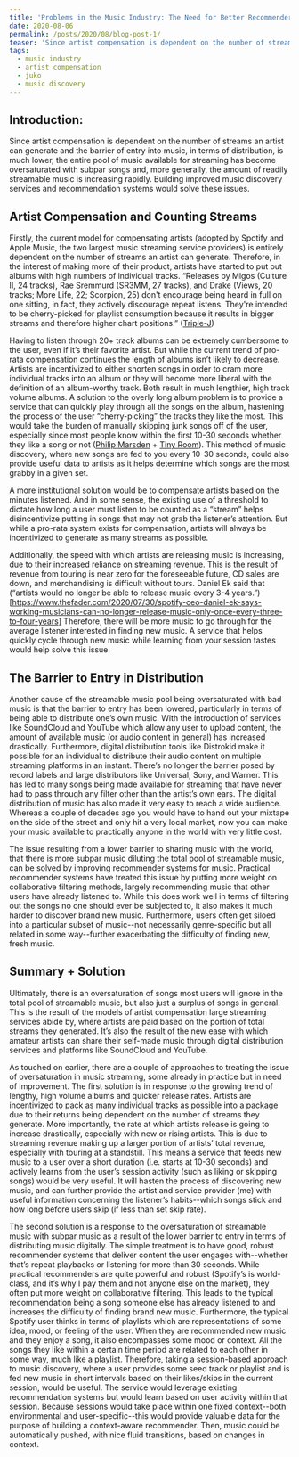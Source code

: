 ```yaml
---
title: 'Problems in the Music Industry: The Need for Better Recommenders and Improved Music Discovery'
date: 2020-08-06
permalink: /posts/2020/08/blog-post-1/
teaser: 'Since artist compensation is dependent on the number of streams an artist can generate and the barrier of entry into music, in terms of distribution, is much lower, the entire pool of music available for streaming has become oversaturated with subpar songs and, more generally, the amount of readily streamable music is increasing rapidly. Building improved music discovery services and recommendation systems would solve these issues.'
tags:
  - music industry
  - artist compensation
  - juko
  - music discovery
---
```


## Introduction:

Since artist compensation is dependent on the number of streams an artist can generate and the barrier of entry into music, in terms of distribution, is much lower, the entire pool of music available for streaming has become oversaturated with subpar songs and, more generally, the amount of readily streamable music is increasing rapidly. Building improved music discovery services and recommendation systems would solve these issues.

## Artist Compensation and Counting Streams

Firstly, the current model for compensating artists (adopted by Spotify and Apple Music, the two largest music streaming service providers) is entirely dependent on the number of streams an artist can generate. Therefore, in the interest of making more of their product, artists have started to put out albums with high numbers of individual tracks. “Releases by Migos (Culture II, 24 tracks), Rae Sremmurd (SR3MM, 27 tracks), and Drake (Views, 20 tracks; More Life, 22; Scorpion, 25) don't encourage being heard in full on one sitting, in fact, they actively discourage repeat listens. They're intended to be cherry-picked for playlist consumption because it results in bigger streams and therefore higher chart positions.” ([Triple-J](https://www.abc.net.au/triplej/news/musicnews/what-is-an-album-in-2018/9958448#:~:text=If%20a%20product%20contains%20four,this%20as%20the%20product%20type))

Having to listen through 20+ track albums can be extremely cumbersome to the user, even if it’s their favorite artist. But while the current trend of pro-rata compensation continues the length of albums isn’t likely to decrease. Artists are incentivized to either shorten songs in order to cram more individual tracks into an album or they will become more liberal with the definition of an album-worthy track. Both result in much lengthier, high track volume albums. A solution to the overly long album problem is to provide a service that can quickly play through all the songs on the album, hastening the process of the user “cherry-picking” the tracks they like the most. This would take the burden of manually skipping junk songs off of the user, especially since most people know within the first 10-30 seconds whether they like a song or not ([Philip Marsden](https://www.philipmarsdenmusic.com/post/songwriting-for-radio-and-streaming) + [Tiny Room](https://www.tinyroom.nl/the-attention-span-of-the-average-spotify-listener-is-killing-indie-music/)). This method of music discovery, where new songs are fed to you every 10-30 seconds, could also provide useful data to artists as it helps determine which songs are the most grabby in a given set.

A more institutional solution would be to compensate artists based on the minutes listened. And in some sense, the existing use of a threshold to dictate how long a user must listen to be counted as a “stream” helps disincentivize putting in songs that may not grab the listener’s attention. But while a pro-rata system exists for compensation, artists will always be incentivized to generate as many streams as possible.

Additionally, the speed with which artists are releasing music is increasing, due to their increased reliance on streaming revenue. This is the result of revenue from touring is near zero for the foreseeable future, CD sales are down, and merchandising is difficult without tours. Daniel Ek said that (“artists would no longer be able to release music every 3-4 years.”)[https://www.thefader.com/2020/07/30/spotify-ceo-daniel-ek-says-working-musicians-can-no-longer-release-music-only-once-every-three-to-four-years] Therefore, there will be more music to go through for the average listener interested in finding new music. A service that helps quickly cycle through new music while learning from your session tastes would help solve this issue.

## The Barrier to Entry in Distribution

Another cause of the streamable music pool being oversaturated with bad music is that the barrier to entry has been lowered, particularly in terms of being able to distribute one’s own music. With the introduction of services like SoundCloud and YouTube which allow any user to upload content, the amount of available music (or audio content in general) has increased drastically. Furthermore, digital distribution tools like Distrokid make it possible for an individual to distribute their audio content on multiple streaming platforms in an instant. There’s no longer the barrier posed by record labels and large distributors like Universal, Sony, and Warner. This has led to many songs being made available for streaming that have never had to pass through any filter other than the artist’s own ears. The digital distribution of music has also made it very easy to reach a wide audience. Whereas a couple of decades ago you would have to hand out your mixtape on the side of the street and only hit a very local market, now you can make your music available to practically anyone in the world with very little cost.

The issue resulting from a lower barrier to sharing music with the world, that there is more subpar music diluting the total pool of streamable music, can be solved by improving recommender systems for music. Practical recommender systems have treated this issue by putting more weight on collaborative filtering methods, largely recommending music that other users have already listened to. While this does work well in terms of filtering out the songs no one should ever be subjected to, it also makes it much harder to discover brand new music. Furthermore, users often get siloed into a particular subset of music--not necessarily genre-specific but all related in some way--further exacerbating the difficulty of finding new, fresh music.

## Summary + Solution

Ultimately, there is an oversaturation of songs most users will ignore in the total pool of streamable music, but also just a surplus of songs in general. This is the result of the models of artist compensation large streaming services abide by, where artists are paid based on the portion of total streams they generated. It’s also the result of the new ease with which amateur artists can share their self-made music through digital distribution services and platforms like SoundCloud and YouTube.

As touched on earlier, there are a couple of approaches to treating the issue of oversaturation in music streaming, some already in practice but in need of improvement. The first solution is in response to the growing trend of lengthy, high volume albums and quicker release rates. Artists are incentivized to pack as many individual tracks as possible into a package due to their returns being dependent on the number of streams they generate. More importantly, the rate at which artists release is going to increase drastically, especially with new or rising artists. This is due to streaming revenue making up a larger portion of artists’ total revenue, especially with touring at a standstill. This means a service that feeds new music to a user over a short duration (i.e. starts at 10-30 seconds) and actively learns from the user’s session activity (such as liking or skipping songs) would be very useful. It will hasten the process of discovering new music, and can further provide the artist and service provider (me) with useful information concerning the listener’s habits--which songs stick and how long before users skip (if less than set skip rate).

The second solution is a response to the oversaturation of streamable music with subpar music as a result of the lower barrier to entry in terms of distributing music digitally. The simple treatment is to have good, robust recommender systems that deliver content the user engages with--whether that’s repeat playbacks or listening for more than 30 seconds. While practical recommenders are quite powerful and robust (Spotify’s is world-class, and it’s why I pay them and not anyone else on the market), they often put more weight on collaborative filtering. This leads to the typical recommendation being a song someone else has already listened to and increases the difficulty of finding brand new music. Furthermore, the typical Spotify user thinks in terms of playlists which are representations of some idea, mood, or feeling of the user. When they are recommended new music and they enjoy a song, it also encompasses some mood or context. All the songs they like within a certain time period are related to each other in some way, much like a playlist. Therefore, taking a session-based approach to music discovery, where a user provides some seed track or playlist and is fed new music in short intervals based on their likes/skips in the current session, would be useful. The service would leverage existing recommendation systems but would learn based on user activity within that session. Because sessions would take place within one fixed context--both environmental and user-specific--this would provide valuable data for the purpose of building a context-aware recommender. Then, music could be automatically pushed, with nice fluid transitions, based on changes in context.
